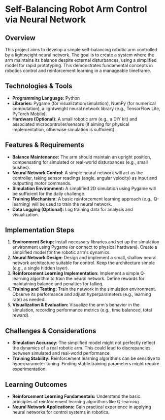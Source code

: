 # Self-Balancing Robot Arm Control via Neural Network

## Overview

This project aims to develop a simple self-balancing robotic arm controlled by a lightweight neural network.  The goal is to create a system where the arm maintains its balance despite external disturbances, using a simplified model for rapid prototyping.  This demonstrates fundamental concepts in robotics control and reinforcement learning in a manageable timeframe.


## Technologies & Tools

* **Programming Language:** Python
* **Libraries:** Pygame (for visualization/simulation), NumPy (for numerical computation), a lightweight neural network library (e.g., TensorFlow Lite, PyTorch Mobile).
* **Hardware (Optional):** A small robotic arm (e.g., a DIY kit) and associated microcontroller/sensors (if aiming for physical implementation, otherwise simulation is sufficient).

## Features & Requirements

- **Balance Maintenance:** The arm should maintain an upright position, compensating for simulated or real-world disturbances (e.g., small pushes).
- **Neural Network Control:** A simple neural network will act as the controller, taking sensor readings (angle, angular velocity) as input and outputting motor commands.
- **Simulation Environment:**  A simplified 2D simulation using Pygame will be sufficient for the daily challenge.
- **Training Mechanism:**  A basic reinforcement learning approach (e.g., Q-learning) will be used to train the neural network.
- **Data Logging (Optional):** Log training data for analysis and visualization.


## Implementation Steps

1. **Environment Setup:** Install necessary libraries and set up the simulation environment using Pygame (or connect to physical hardware). Create a simplified model for the robotic arm's dynamics.
2. **Neural Network Design:** Design and implement a small, shallow neural network architecture suitable for control.  Keep the architecture simple (e.g., a single hidden layer).
3. **Reinforcement Learning Implementation:** Implement a simple Q-learning algorithm to train the neural network. Define rewards for maintaining balance and penalties for falling.
4. **Training and Testing:** Train the network in the simulation environment. Observe its performance and adjust hyperparameters (e.g., learning rate) as needed.
5. **Visualization & Evaluation:** Visualize the arm's behavior in the simulation, recording performance metrics (e.g., time balanced, total reward).

## Challenges & Considerations

- **Simulation Accuracy:**  The simplified model might not perfectly reflect the dynamics of a real robotic arm.  This could lead to discrepancies between simulated and real-world performance.
- **Training Stability:**  Reinforcement learning algorithms can be sensitive to hyperparameter tuning. Finding stable training parameters might require experimentation.

## Learning Outcomes

- **Reinforcement Learning Fundamentals:**  Understand the basic principles of reinforcement learning algorithms like Q-learning.
- **Neural Network Applications:** Gain practical experience in applying neural networks for control systems in robotics.

